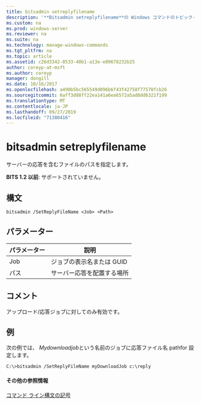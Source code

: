 ```yaml
---
title: bitsadmin setreplyfilename
description: '**Bitsadmin setreplyfilename**の Windows コマンドのトピック-サーバーの応答を含むファイルのパスを指定します。'
ms.custom: na
ms.prod: windows-server
ms.reviewer: na
ms.suite: na
ms.technology: manage-windows-commands
ms.tgt_pltfrm: na
ms.topic: article
ms.assetid: c26d3342-0533-40b1-a13e-e09678232b25
author: coreyp-at-msft
ms.author: coreyp
manager: dongill
ms.date: 10/16/2017
ms.openlocfilehash: a490b5bc565549d096b6f43f42758f77570fcb26
ms.sourcegitcommit: 6aff3d88ff22ea141a6ea6572a5ad8dd6321f199
ms.translationtype: MT
ms.contentlocale: ja-JP
ms.lasthandoff: 09/27/2019
ms.locfileid: "71380416"
---
```

# <a name="bitsadmin-setreplyfilename"></a>bitsadmin setreplyfilename

サーバーの応答を含むファイルのパスを指定します。

**BITS 1.2 以前**: サポートされていません。

## <a name="syntax"></a>構文

```
bitsadmin /SetReplyFileName <Job> <Path>
```

## <a name="parameters"></a>パラメーター

|パラメーター|説明|
|---------|-----------|
|Job|ジョブの表示名または GUID|
|パス|サーバー応答を配置する場所|

## <a name="remarks"></a>コメント

アップロード/応答ジョブに対してのみ有効です。

## <a name="BKMK_examples"></a>例

次の例では、 *Mydownloadjob*という名前のジョブに応答ファイル名 pathfor 設定します。
```
C:\>bitsadmin /SetReplyFileName myDownloadJob c:\reply
```

#### <a name="additional-references"></a>その他の参照情報

[コマンド ライン構文の記号](command-line-syntax-key.md)